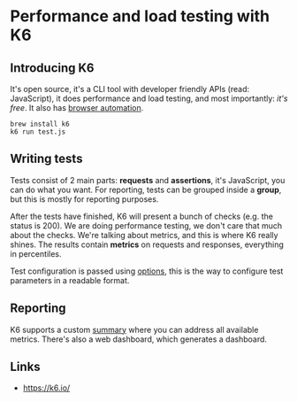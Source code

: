 # Performance and load testing with K6

## Introducing K6

It's open source, it's a CLI tool with developer friendly APIs (read: JavaScript), it does performance and load
testing, and most importantly: _it's free_. It also has [browser automation](https://grafana.com/docs/k6/latest/using-k6-browser/running-browser-tests/).

```shell
brew install k6
k6 run test.js
```

## Writing tests

Tests consist of 2 main parts: **requests** and **assertions**, it's JavaScript, you can do what you want. For reporting, tests can be grouped
inside a **group**, but this is mostly for reporting purposes.

After the tests have finished, K6 will present a bunch of checks (e.g. the status is 200). We are doing performance testing, we don't care that
much about the checks. We're talking about metrics, and this is where K6 really shines. The results contain **metrics** on requests and responses,
everything in percentiles.

Test configuration is passed using [options](https://grafana.com/docs/k6/latest/using-k6/k6-options/reference/), this is the way to configure
test parameters in a readable format.

## Reporting

K6 supports a custom [summary](https://grafana.com/docs/k6/latest/results-output/end-of-test/custom-summary/) where you can address all available
metrics. There's also a web dashboard, which generates a dashboard.

## Links

- <https://k6.io/>
